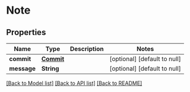 # Note
## Properties

| Name | Type | Description | Notes |
|------------ | ------------- | ------------- | -------------|
| **commit** | [**Commit**](Commit.md) |  | [optional] [default to null] |
| **message** | **String** |  | [optional] [default to null] |

[[Back to Model list]](../README.md#documentation-for-models) [[Back to API list]](../README.md#documentation-for-api-endpoints) [[Back to README]](../README.md)

